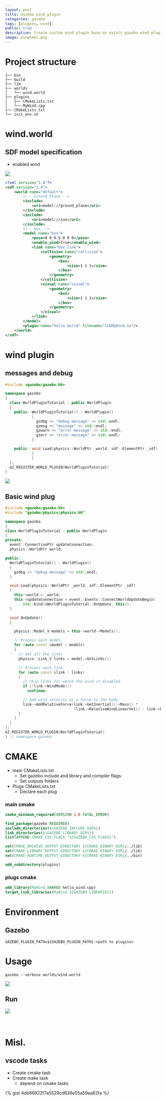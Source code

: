 ```yaml
---
layout: post
title: Gazebo wind plugin
categories: gazebo
tags: [plugins, wind]
public: true
description: Create custom wind plugin base on exists gazebo wind plugin, This post show basic steps to create gazebo world plugins and introduction to gazebo physics and other API
image: pinwheel.png
---
```


# Project structure
```
├── bin
├── build
├── lib
├── worlds
│   └── wind.world
├── plugins
│   ├── CMakeLists.txt
│   └── MyWind.cpp
├── CMakeLists.txt
└── init_env.sh
```

# wind.world
## SDF model specification
- enabled wind
  
![](/images/2019-08-04-21-21-07.png)

```xml
<?xml version="1.0"?>
<sdf version="1.4">
	<world name="default">
		<!-- Ground Plane -->
		<include>
			<uri>model://ground_plane</uri>
		</include>
		<include>
			<uri>model://sun</uri>
		</include>
		<!-- box -->
		<model name="box">
			<pose>0 0 0.5 0 0 0</pose>
			<enable_wind>True</enable_wind>
			<link name="box_link">
				<collision name="collision">
					<geometry>
						<box>
							<size>1 1 1</size>
						</box>
					</geometry>
				</collision>
				<visual name="visual">
					<geometry>
						<box>
							<size>1 1 1</size>
						</box>
					</geometry>
				</visual>
			</link>
		</model>
		<plugin name="hello_world" filename="libMyWind.so"/>
	</world>
</sdf>
```
# wind plugin

## messages and debug
```cpp
#include <gazebo/gazebo.hh>

namespace gazebo
{
  class WorldPluginTutorial : public WorldPlugin
  {
    public: WorldPluginTutorial() : WorldPlugin()
            {
              gzdbg << "debug message" << std::endl;
              gzmsg << "message" << std::endl;
              gzwarn << "error message" << std::endl;
              gzerr << "error message" << std::endl;
            }

    public: void Load(physics::WorldPtr _world, sdf::ElementPtr _sdf)
            {
            }
  };
  GZ_REGISTER_WORLD_PLUGIN(WorldPluginTutorial)
}
```

![](/images/2019-08-04-21-37-57.png)


## Basic wind plug
```cpp
#include <gazebo/gazebo.hh>
#include "gazebo/physics/physics.hh"

namespace gazebo
{
class WorldPluginTutorial : public WorldPlugin
{
private:
  event::ConnectionPtr updateConnection;
  physics::WorldPtr world;

public:
  WorldPluginTutorial() : WorldPlugin()
  {
    gzdbg << "debug message" << std::endl;
  }

  void Load(physics::WorldPtr _world, sdf::ElementPtr _sdf)
  {
    this->world = _world;
    this->updateConnection = event::Events::ConnectWorldUpdateBegin(
        std::bind(&WorldPluginTutorial::OnUpdate, this));
  }

  void OnUpdate()
  {

    physics::Model_V models = this->world->Models();

    // Process each model.
    for (auto const &model : models)
    {
      // Get all the links
      physics::Link_V links = model->GetLinks();

      // Process each link.
      for (auto const &link : links)
      {
        // Skip links for which the wind is disabled
        if (!link->WindMode())
          continue;

        // Add wind velocity as a force to the body
        link->AddRelativeForce(link->GetInertial()->Mass() *
                               (link->RelativeWindLinearVel() - link->RelativeLinearVel()));
      }
    }
  }
};
GZ_REGISTER_WORLD_PLUGIN(WorldPluginTutorial)
} // namespace gazebo

```

# CMAKE
- main CMakeLists.txt
  - Set gazebo include and library and compiler flags
  - Set outputs folders
- Plugs CMakeLists.txt
  - Declare each plug

### main cmake
```cmake
cmake_minimum_required(VERSION 2.8 FATAL_ERROR)

find_package(gazebo REQUIRED)
include_directories(${GAZEBO_INCLUDE_DIRS})
link_directories(${GAZEBO_LIBRARY_DIRS})
list(APPEND CMAKE_CXX_FLAGS "${GAZEBO_CXX_FLAGS}")

set(CMAKE_ARCHIVE_OUTPUT_DIRECTORY ${CMAKE_BINARY_DIR}/../lib)
set(CMAKE_LIBRARY_OUTPUT_DIRECTORY ${CMAKE_BINARY_DIR}/../lib)
set(CMAKE_RUNTIME_OUTPUT_DIRECTORY ${CMAKE_BINARY_DIR}/../bin)

add_subdirectory(plugins)
```

### plugs cmake
```cmake
add_library(MyWind SHARED hello_wind.cpp)
target_link_libraries(MyWind ${GAZEBO_LIBRARIES})
```

# Environment
## Gazebo
```
GAZEBO_PLUGIN_PATH=${GAZEBO_PLUGIN_PATH}:<path to plugins>
```

# Usage
```
gazebo --verbose worlds/wind.world
```

![](/images/2019-08-04-21-43-36.png)

## Run
![](/images/wind_demo.gif)
&nbsp;  
&nbsp;  
&nbsp;  
# Misl.
## vscode tasks
- Create cmake task
- Create make task
  - depend on cmake tasks

{% gist 4db86922f7a5529cd626e55a59aa82fa %}